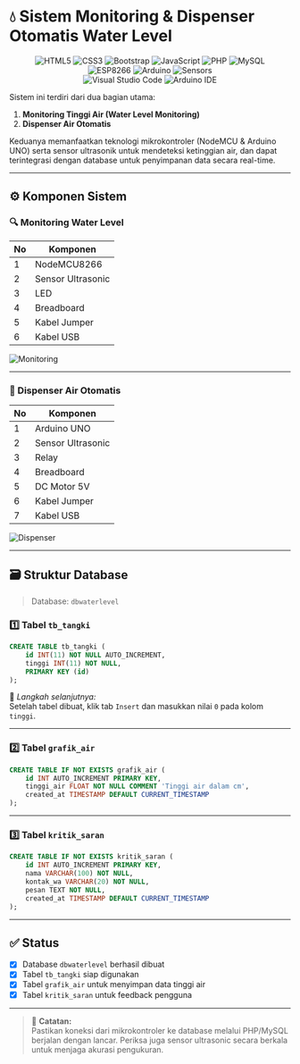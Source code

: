 
# 💧 Sistem Monitoring & Dispenser Otomatis Water Level
<div align="center" >
    
![HTML5](https://img.shields.io/badge/HTML5-E34F26?style=for-the-badge&logo=html5&logoColor=white)
![CSS3](https://img.shields.io/badge/CSS3-1572B6?style=for-the-badge&logo=css3&logoColor=white)
![Bootstrap](https://img.shields.io/badge/Bootstrap-7952B3?style=for-the-badge&logo=bootstrap&logoColor=white)
![JavaScript](https://img.shields.io/badge/JavaScript-F7DF1E?style=for-the-badge&logo=javascript&logoColor=black)
![PHP](https://img.shields.io/badge/PHP-777BB4?style=for-the-badge&logo=php&logoColor=white)
![MySQL](https://img.shields.io/badge/MySQL-4479A1?style=for-the-badge&logo=mysql&logoColor=white)
<br>
![ESP8266](https://img.shields.io/badge/ESP8266-000000?style=for-the-badge&logo=espressif&logoColor=white)
![Arduino](https://img.shields.io/badge/Arduino-00979D?style=for-the-badge&logo=arduino&logoColor=white)
![Sensors](https://img.shields.io/badge/Sensors-007ACC?style=for-the-badge&logo=protonmail&logoColor=white)
<br>
![Visual Studio Code](https://img.shields.io/badge/Visual%20Studio%20Code-007ACC?style=for-the-badge&logo=visual-studio-code&logoColor=white)
![Arduino IDE](https://img.shields.io/badge/Arduino_IDE-00979D?style=for-the-badge&logo=arduino&logoColor=white)
</div>

Sistem ini terdiri dari dua bagian utama:
1. **Monitoring Tinggi Air (Water Level Monitoring)**
2. **Dispenser Air Otomatis**

Keduanya memanfaatkan teknologi mikrokontroler (NodeMCU & Arduino UNO) serta sensor ultrasonik untuk mendeteksi ketinggian air, dan dapat terintegrasi dengan database untuk penyimpanan data secara real-time.

---

## ⚙️ Komponen Sistem

### 🔍 Monitoring Water Level

| No | Komponen             |
|----|----------------------|
| 1  | NodeMCU8266          |
| 2  | Sensor Ultrasonic    |
| 3  | LED                  |
| 4  | Breadboard           |
| 5  | Kabel Jumper         |
| 6  | Kabel USB            |

![Monitoring](https://github.com/user-attachments/assets/7e20a835-bc75-4cb1-b48d-4e7e7355d563)

---

### 🚰 Dispenser Air Otomatis

| No | Komponen             |
|----|----------------------|
| 1  | Arduino UNO          |
| 2  | Sensor Ultrasonic    |
| 3  | Relay                |
| 4  | Breadboard           |
| 5  | DC Motor 5V          |
| 6  | Kabel Jumper         |
| 7  | Kabel USB            |

![Dispenser](https://github.com/user-attachments/assets/1652d8bb-6b41-4cda-a935-5cb3840f5719)

---

## 🗃️ Struktur Database

> Database: `dbwaterlevel`

### 1️⃣ Tabel `tb_tangki`

```sql
CREATE TABLE tb_tangki (
    id INT(11) NOT NULL AUTO_INCREMENT,
    tinggi INT(11) NOT NULL,
    PRIMARY KEY (id)
);
```

📌 *Langkah selanjutnya:*  
Setelah tabel dibuat, klik tab `Insert` dan masukkan nilai `0` pada kolom `tinggi`.

---

### 2️⃣ Tabel `grafik_air`

```sql
CREATE TABLE IF NOT EXISTS grafik_air (
    id INT AUTO_INCREMENT PRIMARY KEY,
    tinggi_air FLOAT NOT NULL COMMENT 'Tinggi air dalam cm',
    created_at TIMESTAMP DEFAULT CURRENT_TIMESTAMP
);
```

---

### 3️⃣ Tabel `kritik_saran`

```sql
CREATE TABLE IF NOT EXISTS kritik_saran (
    id INT AUTO_INCREMENT PRIMARY KEY,
    nama VARCHAR(100) NOT NULL,
    kontak_wa VARCHAR(20) NOT NULL,
    pesan TEXT NOT NULL,
    created_at TIMESTAMP DEFAULT CURRENT_TIMESTAMP
);
```

---

## ✅ Status

- [x] Database `dbwaterlevel` berhasil dibuat
- [x] Tabel `tb_tangki` siap digunakan
- [x] Tabel `grafik_air` untuk menyimpan data tinggi air
- [x] Tabel `kritik_saran` untuk feedback pengguna

---

> 📌 **Catatan:**  
Pastikan koneksi dari mikrokontroler ke database melalui PHP/MySQL berjalan dengan lancar. Periksa juga sensor ultrasonic secara berkala untuk menjaga akurasi pengukuran.
